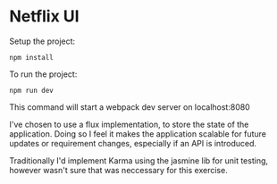 # Netflix UI

Setup the project:
```
npm install
```

To run the project:
```
npm run dev
```
This command will start a webpack dev server on localhost:8080

I've chosen to use a flux implementation, to store the state of the application.
Doing so I feel it makes the application scalable for future updates or requirement changes,
especially if an API is introduced.

Traditionally I'd implement Karma using the jasmine lib for unit testing, however wasn't sure that was
neccessary for this exercise.


